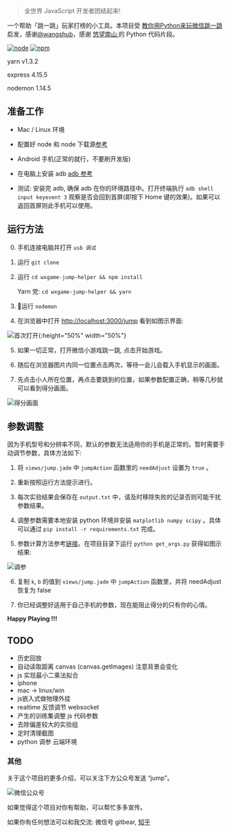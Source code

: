 

> 全世界 JavaScript 开发者团结起来!

一个帮助「跳一跳」玩家打榜的小工具。本项目受 [教你用Python来玩微信跳一跳](https://github.com/wangshub/wechat_jump_game) 启发，感谢[@wangshub](https://github.com/wangshub)，感谢 [悠望南山
](https://www.cnblogs.com/NanShan2016/p/5493429.html) 的 Python 代码片段。

[![node](https://img.shields.io/node/v/passport.svg)]()
[![npm](https://img.shields.io/npm/v/npm.svg)]()

yarn v1.3.2

express 4.15.5

nodemon 1.14.5

## 准备工作

- Mac / Linux 环境

- 配置好 node 和 node 下载源[参考](https://npm.taobao.org/)

- Android 手机(正常的就行，不要刷开发版)

- 在电脑上安装 adb [adb 参考](https://www.jianshu.com/p/5ba1cf5869bc)

- 测试: 安装完 adb, 确保 adb 在你的环境路径中。打开终端执行 `adb shell input keyevent 3` 观察是否会回到首屏(即按下 Home 键的效果)。如果可以返回首屏则此手机可以使用。

## 运行方法

0. 手机连接电脑并打开 `usb 调试`

1. 运行 `git clone `

2. 运行 `cd wxgame-jump-helper && npm install`

    Yarn 党: `cd wxgame-jump-helper && yarn`

3. 运行 `nodemon`

4. 在浏览器中打开 [http://localhost:3000/jump](http://localhost:3000/jump) 看到如图示界面: 

![首次打开](https://github.com/sharkspeed/wxgame-jump-helper/blob/master/src/images/0.jpg){:height="50%" width="50%"}

5. 如果一切正常，打开微信小游戏跳一跳, 点击开始游戏。

6. 随后在浏览器图片内同一位置点击两次，等待一会儿会载入手机显示的画面。

7. 先点击小人所在位置，再点击要跳到的位置，如果参数配置正确，稍等几秒就可以看到得分画面。

![得分画面][secondScreen]

## 参数调整

因为手机型号和分辨率不同，默认的参数无法适用你的手机是正常的。暂时需要手动调节参数，具体方法如下:

1. 将 `views/jump.jade` 中 `jumpAction` 函数里的 `needAdjust` 设置为 `true` 。

2. 重新按照运行方法提示进行。

3. 每次实验结果会保存在 `output.txt` 中，请及时移除失败的记录否则可能干扰参数结果。

4. 调整参数需要本地安装 python 环境并安装 `matplotlib numpy scipy` 。具体可以通过 `pip install -r requirements.txt` 完成。

5. 参数计算方法参考[链接](https://www.cnblogs.com/NanShan2016/p/5493429.html)。在项目目录下运行 `python get_args.py` 获得如图示结果:

![调参][adjustArgs]

6. 复制 `k`, `b` 的值到 `views/jump.jade` 中 `jumpAction` 函数里，并将 needAdjust 恢复为 false

7. 你已经调整好适用于自己手机的参数，现在能阻止得分的只有你的心情。

**Happy Playing !!!**

## TODO

- 历史回放
- 自动读取距离 canvas (canvas.getImages) 注意背景会变化
- js 实现最小二乘法拟合
- iphone
- mac -> linux/win
- js嵌入式做物理外挂
- realtime 反馈调节 websocket
- 产生的训练集调整 js 代码参数
- 去除偏差较大的实验组
- 定时清理截图
- python 调参 云端环境

### 其他

关于这个项目的更多介绍，可以关注下方公众号发送 “jump”。

![微信公众号][微信公众号]

如果觉得这个项目对你有帮助，可以帮忙多多宣传。

如果你有任何想法可以和我交流: 微信号 gitbear, [知乎](https://www.zhihu.com/people/gitbear/)

[firstScreen]: https://github.com/sharkspeed/wxgame-jump-helper/blob/master/src/images/0.jpg
[secondScreen]: https://github.com/sharkspeed/wxgame-jump-helper/blob/master/src/images/1.jpg
[adjustArgs]: https://github.com/sharkspeed/wxgame-jump-helper/blob/master/src/images/2.jpg
[微信公众号]: https://github.com/sharkspeed/wxgame-jump-helper/blob/master/src/images/sub.jpg